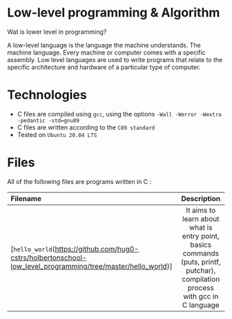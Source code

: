 # Low-level programming & Algorithm
Wat is lower level in programming?

A low-level language is the language the machine understands. The machine language. Every machine or computer comes with a specific assembly.  Low level languages are used to write programs that relate to the specific architecture and hardware of a particular type of computer.

# Technologies
- C files are compiled using `gcc`, using the options `-Wall -Werror -Wextra -pedantic -std=gnu89`
- C files are written according to the `C89 standard`
- Tested on `Ubuntu 20.04 LTS`

# Files
All of the following files are programs written in C :

|**Filename**|**Description**|
|:-------|:---------:|
|[`hello_world`(https://github.com/hug0-cstrs/holbertonschool-low_level_programming/tree/master/hello_world)]|It aims to learn about what is entry point, basics commands (puts, printf, putchar), compilation process with gcc in C language|



